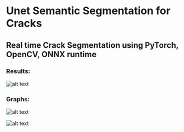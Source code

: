 ﻿# Unet Semantic Segmentation for Cracks

## Real time Crack Segmentation using PyTorch, OpenCV, ONNX runtime


### Results:

![alt text](https://raw.githubusercontent.com/anishreddy3/Crack_Semantic_Segmentation/master/crack_inf.gif)


### Graphs:
![alt text](https://raw.githubusercontent.com/anishreddy3/Crack_Semantic_Segmentation/master/accuracy.png)

![alt text](https://raw.githubusercontent.com/anishreddy3/Crack_Semantic_Segmentation/master/loss.png)



